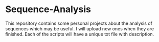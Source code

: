 # Sequence-Analysis
This repository contains some personal projects about the analysis of sequences which may be useful.
I will upload new ones when they are finished.
Each of the scripts will have a unique txt file with description.
